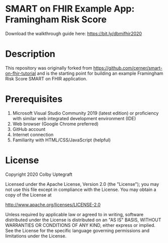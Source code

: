 # SMART on FHIR Example App: Framingham Risk Score
Download the walkthrough guide here: https://bit.ly/dbmifhir2020

# Description
This repository was originally forked from https://github.com/cerner/smart-on-fhir-tutorial and is the starting point for building an example Framingham Risk Score SMART on FHIR application.

# Prerequisites
1) Microsoft Visual Studio Community 2019 (latest edition) or proficiency with similar web integrated development environment (IDE) 
2) Web browser (Google Chrome preferred)
3) GitHub account
4) Internet connection
5) Familiarity with HTML/CSS/JavaScript (helpful)

# License
Copyright 2020 Colby Uptegraft

Licensed under the Apache License, Version 2.0 (the "License"); you may not use this file except in compliance with the License. You may obtain a copy of the License at

http://www.apache.org/licenses/LICENSE-2.0

Unless required by applicable law or agreed to in writing, software distributed under the License is distributed on an "AS IS" BASIS, WITHOUT WARRANTIES OR CONDITIONS OF ANY KIND, either express or implied. See the License for the specific language governing permissions and limitations under the License.
